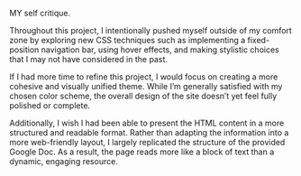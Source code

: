 MY self critique.

Throughout this project, I intentionally pushed myself outside of my comfort zone by exploring new CSS techniques 
such as implementing a fixed-position navigation bar, using hover effects, and making stylistic choices that I may 
not have considered in the past.

If I had more time to refine this project, I would focus on creating a more cohesive and visually unified theme. 
While I’m generally satisfied with my chosen color scheme, the overall design of the site doesn’t yet feel fully 
polished or complete.

Additionally, I wish I had been able to present the HTML content in a more structured and readable format. Rather 
than adapting the information into a more web-friendly layout, I largely replicated the structure of the provided 
Google Doc. As a result, the page reads more like a block of text than a dynamic, engaging resource.
